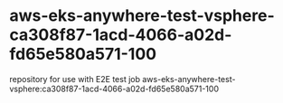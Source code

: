 # aws-eks-anywhere-test-vsphere-ca308f87-1acd-4066-a02d-fd65e580a571-100
repository for use with E2E test job aws-eks-anywhere-test-vsphere:ca308f87-1acd-4066-a02d-fd65e580a571-100
